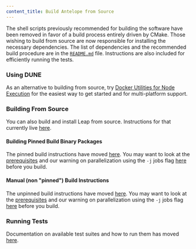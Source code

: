 ```yaml
---
content_title: Build Antelope from Source
---
```


The shell scripts previously recommended for building the software have been removed in favor of a build process entirely driven by CMake. Those wishing to build from source are now responsible for installing the necessary dependencies. The list of dependencies and the recommended build procedure are in the [`README.md`](../../../README.md) file. Instructions are also included for efficiently running the tests.

### Using DUNE
As an alternative to building from source, try [Docker Utilities for Node Execution](https://github.com/AntelopeIO/DUNE) for the easiest way to get started and for multi-platform support.

### Building From Source
You can also build and install Leap from source. Instructions for that currently live [here](../../../README.md#build-and-install-from-source).

#### Building Pinned Build Binary Packages
The pinned build instructions have moved [here](../../../README.md#pinned-build). You may want to look at the [prerequisites](../../../README.md#prerequisites) and our warning on parallelization using the `-j` jobs flag [here](../../../README.md#jobs-flag) before you build.

#### Manual (non "pinned") Build Instructions
The unpinned build instructions have moved [here](../../../README.md#unpinned-build). You may want to look at the [prerequisites](../../../README.md#prerequisites) and our warning on parallelization using the `-j` jobs flag [here](../../../README.md#jobs-flag) before you build.

### Running Tests
Documentation on available test suites and how to run them has moved [here](../../../README.md#test).
